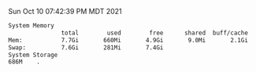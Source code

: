 Sun Oct 10 07:42:39 PM MDT 2021
```bash
System Memory
               total        used        free      shared  buff/cache   available
Mem:           7.7Gi       660Mi       4.9Gi       9.0Mi       2.1Gi       6.6Gi
Swap:          7.6Gi       281Mi       7.4Gi
System Storage
686M	.
```
```bash
